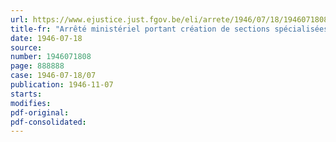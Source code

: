 ```yaml
---
url: https://www.ejustice.just.fgov.be/eli/arrete/1946/07/18/1946071808/justel
title-fr: "Arrêté ministériel portant création de sections spécialisées pour le placement de la jeunesse"
date: 1946-07-18
source:
number: 1946071808
page: 888888
case: 1946-07-18/07
publication: 1946-11-07
starts:
modifies:
pdf-original:
pdf-consolidated:
---
```


